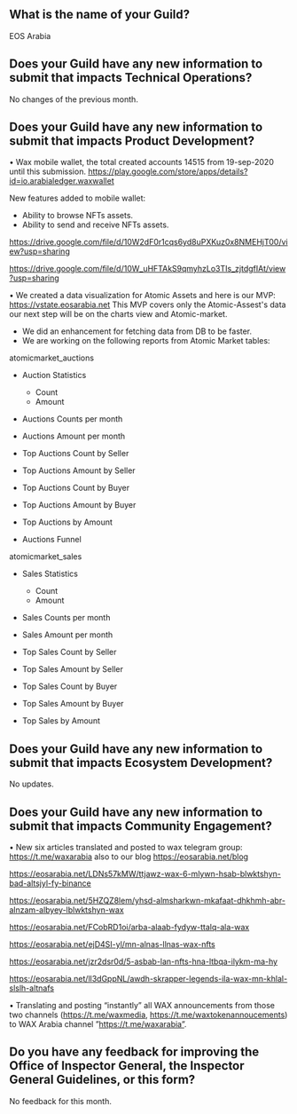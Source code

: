 ## What is the name of your Guild?

EOS Arabia

## Does your Guild have any new information to submit that impacts Technical Operations?

No changes of the previous month.

## Does your Guild have any new information to submit that impacts Product Development?

• Wax mobile wallet, the total created accounts 14515 from 19-sep-2020 until this submission.
  https://play.google.com/store/apps/details?id=io.arabialedger.waxwallet

New features added to mobile wallet:

-	Ability to browse NFTs assets.
-	Ability to send and receive NFTs assets.

  https://drive.google.com/file/d/10W2dF0r1cqs6yd8uPXKuz0x8NMEHjT00/view?usp=sharing

  https://drive.google.com/file/d/10W_uHFTAkS9qmyhzLo3TIs_zjtdgfIAt/view?usp=sharing

• We created a data visualization for Atomic Assets and here is our MVP:
  https://vstate.eosarabia.net
  This MVP covers only the Atomic-Assest's data our next step will be on the charts view and Atomic-market.

-	We did an enhancement for fetching data from DB to be faster.
-	We are working on the following reports from Atomic Market tables:

atomicmarket_auctions

* Auction Statistics
	* Count
	* Amount

* Auctions Counts per month

* Auctions Amount per month

* Top Auctions Count by Seller

* Top Auctions Amount by Seller

* Top Auctions Count by Buyer

* Top Auctions Amount by Buyer

* Top Auctions by Amount

* Auctions Funnel

atomicmarket_sales

* Sales Statistics
	* Count
	* Amount

* Sales Counts per month

* Sales Amount per month

* Top Sales Count by Seller

* Top Sales Amount by Seller

* Top Sales Count by Buyer

* Top Sales Amount by Buyer

* Top Sales by Amount



## Does your Guild have any new information to submit that impacts Ecosystem Development?

No updates.

## Does your Guild have any new information to submit that impacts Community Engagement?

•	New six articles translated and posted to wax telegram group: https://t.me/waxarabia also to our blog https://eosarabia.net/blog

https://eosarabia.net/LDNs57kMW/ttjawz-wax-6-mlywn-hsab-blwktshyn-bad-altsjyl-fy-binance

https://eosarabia.net/5HZQZ8lem/yhsd-almsharkwn-mkafaat-dhkhmh-abr-alnzam-albyey-lblwktshyn-wax

https://eosarabia.net/FCobRD1oi/arba-alaab-fydyw-ttalq-ala-wax

https://eosarabia.net/ejD4SI-yl/mn-alnas-llnas-wax-nfts

https://eosarabia.net/jzr2dsr0d/5-asbab-lan-nfts-hna-ltbqa-ilykm-ma-hy

https://eosarabia.net/ll3dGppNL/awdh-skrapper-legends-ila-wax-mn-khlal-slslh-altnafs


•	Translating and posting “instantly” all WAX announcements from those two channels (https://t.me/waxmedia, https://t.me/waxtokenannoucements) to WAX Arabia channel   ”https://t.me/waxarabia”. 


## Do you have any feedback for improving the Office of Inspector General, the Inspector General Guidelines, or this form?

No feedback for this month.

